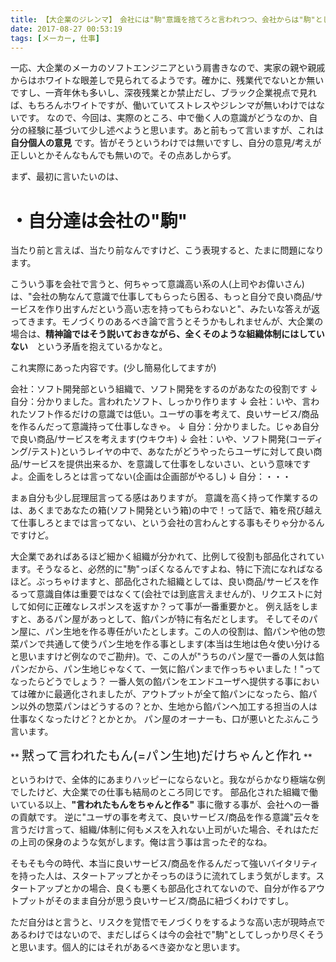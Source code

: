 ```yaml
---
title: 【大企業のジレンマ】　会社には"駒"意識を捨てろと言われつつ、会社からは"駒"としての役割を期待される件
date: 2017-08-27 00:53:19
tags: [メーカー, 仕事]
---
```


一応、大企業のメーカのソフトエンジニアという肩書きなので、実家の親や親戚からはホワイトな眼差しで見られてるようです。確かに、残業代でないとか無いですし、一斉年休も多いし、深夜残業とか禁止だし、ブラック企業視点で見れば、もちろんホワイトですが、働いていてストレスやジレンマが無いわけではないです。
なので、今回は、実際のところ、中で働く人の意識がどうなのか、自分の経験に基づいて少し述べようと思います。あと前もって言いますが、これは　**自分個人の意見** です。皆がそうというわけでは無いですし、自分の意見/考えが正しいとかそんなもんでも無いので。その点あしからず。

まず、最初に言いたいのは、

# ・自分達は会社の"駒"

<!-- more -->

当たり前と言えば、当たり前なんですけど、こう表現すると、たまに問題になります。

こういう事を会社で言うと、何ちゃって意識高い系の人(上司やお偉いさん)は、"会社の駒なんて意識で仕事してもらったら困る、もっと自分で良い商品/サービスを作り出すんだという高い志を持ってもらわないと"、みたいな答えが返ってきます。モノづくりのあるべき論で言うとそうかもしれませんが、大企業の場合は、**精神論ではそう説いておきながら、全くそのような組織体制にはしていない**　という矛盾を抱えているかなと。

これ実際にあった内容です。(少し簡易化してますが)

会社：ソフト開発部という組織で、ソフト開発をするのがあなたの役割です
↓
自分：分かりました。言われたソフト、しっかり作ります
↓
会社：いや、言われたソフト作るだけの意識では低い。ユーザの事を考えて、良いサービス/商品を作るんだって意識持って仕事しなきゃ。
↓
自分：分かりました。じゃあ自分で良い商品/サービスを考えます(ウキウキ)
↓
会社：いや、ソフト開発(コーディング/テスト)というレイヤの中で、あなたがどうやったらユーザに対して良い商品/サービスを提供出来るか、を意識して仕事をしないさい、という意味ですよ。企画をしろとは言ってない(企画は企画部がやるし)
↓
自分：・・・

まぁ自分も少し屁理屈言ってる感はありますが。
意識を高く持って作業するのは、あくまであなたの箱(ソフト開発という箱)の中で！って話で、箱を飛び越えて仕事しろとまでは言ってない、という会社の言わんとする事もそりゃ分かるんですけど。

大企業であればあるほど細かく組織が分かれて、比例して役割も部品化されています。そうなると、必然的に"駒"っぽくなるんですよね、特に下流になればなるほど。ぶっちゃけますと、部品化された組織としては、良い商品/サービスを作るって意識自体は重要ではなくて(会社では到底言えませんが)、リクエストに対して如何に正確なレスポンスを返すか？って事が一番重要かと。
例え話をしますと、あるパン屋があっとして、餡パンが特に有名だとします。
そしてそのパン屋に、パン生地を作る専任がいたとします。この人の役割は、餡パンや他の惣菜パンで共通して使うパン生地を作る事とします(本当は生地は色々使い分けると思いますけど例なのでご勘弁)。で、この人が"うちのパン屋で一番の人気は餡パンだから、パン生地じゃなくて、一気に餡パンまで作っちゃいました！"ってなったらどうでしょう？
一番人気の餡パンをエンドユーザへ提供する事においては確かに最適化されましたが、アウトプットが全て餡パンになったら、餡パン以外の惣菜パンはどうするの？とか、生地から餡パンへ加工する担当の人は仕事なくなったけど？とかとか。
パン屋のオーナーも、口が悪いとたぶんこう言います。

** <span style="font-size: 20px">黙って言われたもん(=パン生地)だけちゃんと作れ</span> **

というわけで、全体的にあまりハッピーにならないと。我ながらかなり極端な例でしたけど、大企業での仕事も結局のところ同じです。
部品化された組織で働いている以上、**"言われたもんをちゃんと作る"** 事に徹する事が、会社への一番の貢献です。
逆に"ユーザの事を考えて、良いサービス/商品を作る意識"云々を言うだけ言って、組織/体制に何もメスを入れない上司がいた場合、それはただの上司の保身のような気がします。俺は言う事は言ったぞ的なね。


そもそも今の時代、本当に良いサービス/商品を作るんだって強いバイタリティを持った人は、スタートアップとかそっちのほうに流れてしまう気がします。スタートアップとかの場合、良くも悪くも部品化されてないので、自分が作るアウトプットがそのまま自分が思う良いサービス/商品に紐づくわけですし。

ただ自分はと言うと、リスクを覚悟でモノづくりをするような高い志が現時点であるわけではないので、まだしばらくは今の会社で"駒"としてしっかり尽くそうと思います。個人的にはそれがあるべき姿かなと思います。
